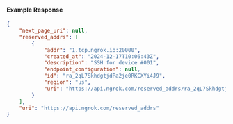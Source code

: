 <!-- Code generated for API Clients. DO NOT EDIT. -->

#### Example Response

```json
{
	"next_page_uri": null,
	"reserved_addrs": [
		{
			"addr": "1.tcp.ngrok.io:20000",
			"created_at": "2024-12-17T10:06:43Z",
			"description": "SSH for device #001",
			"endpoint_configuration": null,
			"id": "ra_2qL7SkhdgtjdPa2je0RKCXYi4J9",
			"region": "us",
			"uri": "https://api.ngrok.com/reserved_addrs/ra_2qL7SkhdgtjdPa2je0RKCXYi4J9"
		}
	],
	"uri": "https://api.ngrok.com/reserved_addrs"
}
```
